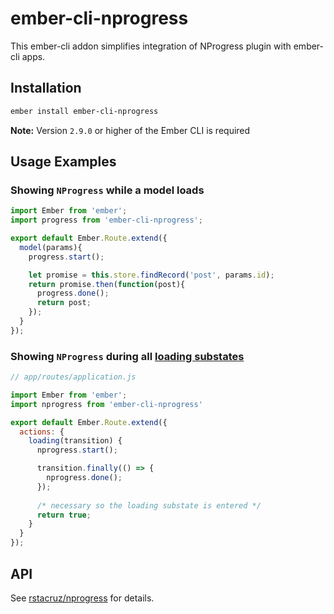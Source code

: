 # ember-cli-nprogress

This ember-cli addon simplifies integration of NProgress plugin with ember-cli apps.

## Installation

```bash
ember install ember-cli-nprogress
```

**Note:** Version `2.9.0` or higher of the Ember CLI is required

## Usage Examples

### Showing `NProgress` while a model loads
```javascript
import Ember from 'ember';
import progress from 'ember-cli-nprogress';

export default Ember.Route.extend({
  model(params){
    progress.start();

    let promise = this.store.findRecord('post', params.id);
    return promise.then(function(post){
      progress.done();
      return post;
    });
  }
});
```

### Showing `NProgress` during all [loading substates][ember-loading-substates]

```javascript
// app/routes/application.js

import Ember from 'ember';
import nprogress from 'ember-cli-nprogress'

export default Ember.Route.extend({
  actions: {
    loading(transition) {
      nprogress.start();

      transition.finally(() => {
        nprogress.done();
      });
      
      /* necessary so the loading substate is entered */
      return true;
    }
  }
});
```

## API

See [rstacruz/nprogress][nprogress] for details.

[nprogress]: https://github.com/rstacruz/nprogress
[ember-loading-substates]: https://guides.emberjs.com/v2.10.0/routing/loading-and-error-substates/#toc_code-loading-code-substates

